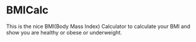 # BMICalc
This is the nice BMI(Body Mass Index) Calculator to calculate your BMI and show you are healthy or obese or underweight.
